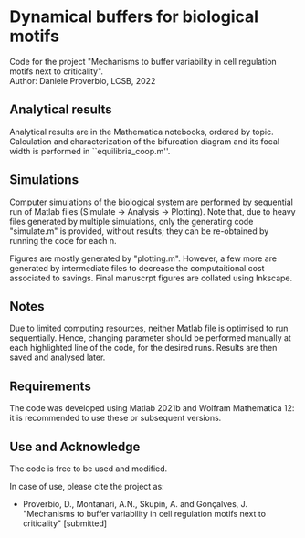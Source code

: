 # Dynamical buffers for biological motifs
Code for the project "Mechanisms to buffer variability in cell regulation motifs next to criticality".  
Author: Daniele Proverbio, LCSB, 2022

## Analytical results
Analytical results are in the Mathematica notebooks, ordered by topic.  
Calculation and characterization of the bifurcation diagram and its focal width is performed in ``equilibria_coop.m''. 

## Simulations
Computer simulations of the biological system are performed by sequential run of Matlab files (Simulate -> Analysis -> Plotting). 
Note that, due to heavy files generated by multiple simulations, only the generating code "simulate.m" is provided, without results; they can be re-obtained by running the code for each n.  

Figures are mostly generated by "plotting.m". However, a few more are generated by intermediate files to decrease the computaitional cost associated to savings. Final manuscrpt figures are collated using Inkscape.


## Notes
Due to limited computing resources, neither Matlab file is optimised to run sequentially. Hence, changing parameter should be performed manually at each highlighted line of the code, for the desired runs. Results are then saved and analysed later.

## Requirements
The code was developed using Matlab 2021b and Wolfram Mathematica 12: it is recommended to use these or subsequent versions.

## Use and Acknowledge
The code is free to be used and modified.

In case of use, please cite the project as:
* Proverbio, D., Montanari, A.N., Skupin, A. and Gonçalves, J. "Mechanisms to buffer variability in cell regulation motifs next to criticality" [submitted]
